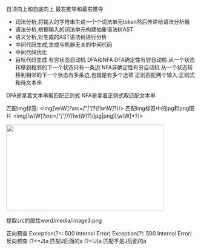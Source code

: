 自顶向上和自底向上
最左推导和最右推导
+ 词法分析,将输入的字符串生成一个个词法单元token然后传递给语法分析器
+ 语法分析,根据输入的词法单元构建抽象语法树AST
+ 语义分析,对生成的AST语法树进行分析
+ 中间代码生成,生成与机器无关的中间代码
+ 中间代码优化
+ 目标代码生成
有穷状态自动机
DFA和NFA
DFA确定性有穷自动机
    从一个状态转移到相邻的下一个状态只有一条边
NFA非确定性有穷自动机
    从一个状态转移到相邻的下一个状态有多条边,也就是有多个选项
正则匹配两个输入:正则式和待文本串

DFA是拿着文本串取匹配正则式
NFA是拿着正则式取匹配文本串



匹配img标签:
<img[\w\W]*?src=[\"|\']?([\w\W]*?)/>
匹配img标签中的jpg和png图片
<img[\w\W]*?src=[\"|\']?([\w\W]*?)(jpg|png)[\w\W]*?/>


<img src="word/media/image3.png" width="415.3pt" height="227.85pt"/>

提取src的属性word/media/image3.png

正向预查
Exception(?=: 500 Internal Error)
Exception(?!: 500 Internal Error)
反向预查
(?<=J)a     匹配J后面的a
(?<!J)a     匹配不是J后面的a